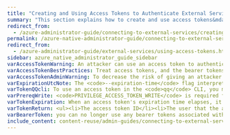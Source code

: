 ```yaml
---
title: "Creating and Using Access Tokens to Authenticate External Services to Qumulo Core"
summary: "This section explains how to create and use access tokens&mdash;by using the Qumulo REST API, Python SDK, and <code>qq</code> CLI&mdash;to authenticate external services to Qumulo Core."
redirect_from:
  - /azure-administrator-guide/connecting-to-external-services/creating-using-access-tokens-to-authenticate-external-services-qumulo-core.html
permalink: /azure-native-administrator-guide/connecting-to-external-services/creating-using-access-tokens-to-authenticate-external-services-qumulo-core.html
redirect_from:
  - /azure-administrator-guide/external-services/using-access-tokens.html
sidebar: azure_native_administrator_guide_sidebar
varAccessTokenWarning: An attacker can use an access token to authenticate as the token's user to Qumulo REST API (through HTTP, the Python SDK, or the <code>qq</code> CLI) and gain all of the user's privileges.
varAccessTokenBestPractices: Treat access tokens, and the bearer tokens they generate, like passwords. Store your tokens securely, rotate your tokens often, and create a token revocation policy for your organization.
varAccessTokenAdminWarning: To decrease the risk of giving an attacker full administrative access&mdash;including access to cluster data&mdash;avoid generating tokens for accounts with administrative privileges.
varExpirationUtcNote: The <code>--expiration-time</code> flag interprets arguments as timestamps in the UTC time zone.
varTokenQQcli: To use an access token in the <code>qq</code> CLI, you must use the <code>--file</code> flag&mdash;to specify a path for saving your credentials file in a format that the <code>qq</code> CLI can use&mdash;when you create the access token.
varPrereqWrite: <code>PRIVILEGE_ACCESS_TOKEN_WRITE</code> is required for creating, disabling, and deleting access tokens for all users in the system.
varTokenExpiration: When an access token's expiration time elapses, it isn't possible to use the token for authentication. Any attempt to use the token results in an authentication error. To continue the authentication process, you must either [create a new access token](#creating-using-access-tokens) or [update the expiration time for your existing token](#modifying-expiration-time-access-token).
varTokenReturn: <ul><li>The access token ID</li><li>The user that the access token represents</li><li>The access token's creator</li><li>The access token's creation time</li><li>The access token's expiration time</li><li>Whether the access token is enabled</li></ul>
varBearerToken: you can no longer use any bearer tokens associated with the access token to authenticate to Qumulo Core.
include_content: content-reuse/admin-guides/connecting-to-external-services/creating-using-access-tokens-to-authenticate-external-services-qumulo-core.md
---
```


